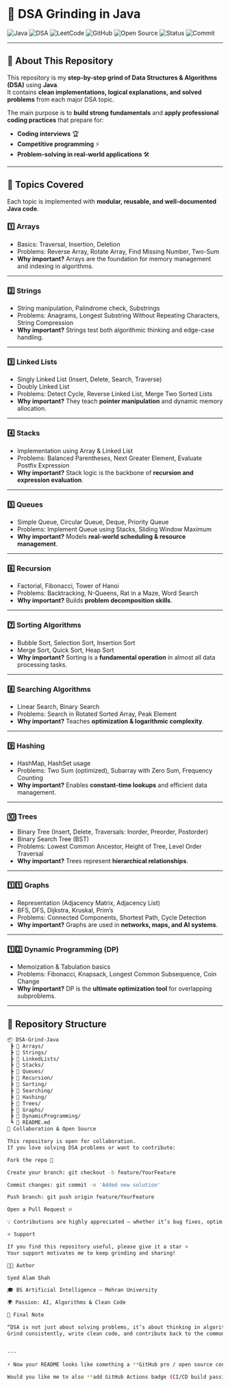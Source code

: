 # 🚀 DSA Grinding in Java  

![Java](https://img.shields.io/badge/Java-%23ED8B00.svg?style=for-the-badge&logo=java&logoColor=white)
![DSA](https://img.shields.io/badge/Data%20Structures%20&%20Algorithms-blue?style=for-the-badge&logo=codeforces&logoColor=white)
![LeetCode](https://img.shields.io/badge/LeetCode-Practice-orange?style=for-the-badge&logo=leetcode&logoColor=white)
![GitHub](https://img.shields.io/badge/GitHub-Repository-black?style=for-the-badge&logo=github)
![Open Source](https://img.shields.io/badge/Open%20Source-Collaboration-brightgreen?style=for-the-badge&logo=opensourceinitiative&logoColor=white)
![Status](https://img.shields.io/badge/Status-Active-success?style=for-the-badge)
![Commit](https://img.shields.io/badge/Keep-Grinding-important?style=for-the-badge&logo=git)

---

## 📖 About This Repository  

This repository is my **step-by-step grind of Data Structures & Algorithms (DSA)** using **Java**.  
It contains **clean implementations, logical explanations, and solved problems** from each major DSA topic.  

The main purpose is to **build strong fundamentals** and **apply professional coding practices** that prepare for:  
- **Coding interviews** 🏆  
- **Competitive programming** ⚡  
- **Problem-solving in real-world applications** 🛠️  

---

## 🧩 Topics Covered  

Each topic is implemented with **modular, reusable, and well-documented Java code**.

### 1️⃣ **Arrays**
- Basics: Traversal, Insertion, Deletion  
- Problems: Reverse Array, Rotate Array, Find Missing Number, Two-Sum  
- **Why important?** Arrays are the foundation for memory management and indexing in algorithms.  

---

### 2️⃣ **Strings**
- String manipulation, Palindrome check, Substrings  
- Problems: Anagrams, Longest Substring Without Repeating Characters, String Compression  
- **Why important?** Strings test both algorithmic thinking and edge-case handling.  

---

### 3️⃣ **Linked Lists**
- Singly Linked List (Insert, Delete, Search, Traverse)  
- Doubly Linked List  
- Problems: Detect Cycle, Reverse Linked List, Merge Two Sorted Lists  
- **Why important?** They teach **pointer manipulation** and dynamic memory allocation.  

---

### 4️⃣ **Stacks**
- Implementation using Array & Linked List  
- Problems: Balanced Parentheses, Next Greater Element, Evaluate Postfix Expression  
- **Why important?** Stack logic is the backbone of **recursion and expression evaluation**.  

---

### 5️⃣ **Queues**
- Simple Queue, Circular Queue, Deque, Priority Queue  
- Problems: Implement Queue using Stacks, Sliding Window Maximum  
- **Why important?** Models **real-world scheduling & resource management**.  

---

### 6️⃣ **Recursion**
- Factorial, Fibonacci, Tower of Hanoi  
- Problems: Backtracking, N-Queens, Rat in a Maze, Word Search  
- **Why important?** Builds **problem decomposition skills**.  

---

### 7️⃣ **Sorting Algorithms**
- Bubble Sort, Selection Sort, Insertion Sort  
- Merge Sort, Quick Sort, Heap Sort  
- **Why important?** Sorting is a **fundamental operation** in almost all data processing tasks.  

---

### 8️⃣ **Searching Algorithms**
- Linear Search, Binary Search  
- Problems: Search in Rotated Sorted Array, Peak Element  
- **Why important?** Teaches **optimization & logarithmic complexity**.  

---

### 9️⃣ **Hashing**
- HashMap, HashSet usage  
- Problems: Two Sum (optimized), Subarray with Zero Sum, Frequency Counting  
- **Why important?** Enables **constant-time lookups** and efficient data management.  

---

### 🔟 **Trees**
- Binary Tree (Insert, Delete, Traversals: Inorder, Preorder, Postorder)  
- Binary Search Tree (BST)  
- Problems: Lowest Common Ancestor, Height of Tree, Level Order Traversal  
- **Why important?** Trees represent **hierarchical relationships**.  

---

### 1️⃣1️⃣ **Graphs**
- Representation (Adjacency Matrix, Adjacency List)  
- BFS, DFS, Dijkstra, Kruskal, Prim’s  
- Problems: Connected Components, Shortest Path, Cycle Detection  
- **Why important?** Graphs are used in **networks, maps, and AI systems**.  

---

### 1️⃣2️⃣ **Dynamic Programming (DP)**
- Memoization & Tabulation basics  
- Problems: Fibonacci, Knapsack, Longest Common Subsequence, Coin Change  
- **Why important?** DP is the **ultimate optimization tool** for overlapping subproblems.  

---

## 📂 Repository Structure  

```bash
📦 DSA-Grind-Java
 ┣ 📜 Arrays/
 ┣ 📜 Strings/
 ┣ 📜 LinkedLists/
 ┣ 📜 Stacks/
 ┣ 📜 Queues/
 ┣ 📜 Recursion/
 ┣ 📜 Sorting/
 ┣ 📜 Searching/
 ┣ 📜 Hashing/
 ┣ 📜 Trees/
 ┣ 📜 Graphs/
 ┣ 📜 DynamicProgramming/
 ┗ 📜 README.md
🤝 Collaboration & Open Source

This repository is open for collaboration.
If you love solving DSA problems or want to contribute:

Fork the repo 🍴

Create your branch: git checkout -b feature/YourFeature

Commit changes: git commit -m 'Added new solution'

Push branch: git push origin feature/YourFeature

Open a Pull Request 🔥

💡 Contributions are highly appreciated — whether it’s bug fixes, optimizations, or adding new problems.

⭐ Support

If you find this repository useful, please give it a star ⭐
Your support motivates me to keep grinding and sharing!

👨‍💻 Author

Syed Alam Shah

🎓 BS Artificial Intelligence – Mehran University

🌍 Passion: AI, Algorithms & Clean Code

📝 Final Note

“DSA is not just about solving problems, it’s about thinking in algorithms.
Grind consistently, write clean code, and contribute back to the community.”


---

⚡ Now your README looks like something a **GitHub pro / open source contributor** would maintain: badges, collaboration steps, a star-repo call to action, and cleanly explained sections.  

Would you like me to also **add GitHub Actions badge (CI/CD build passing)** — many professionals add it even if it’s just a placeholder, to make repos look even more legit?
